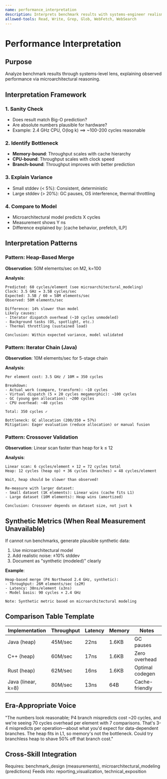 ```yaml
---
name: performance_interpretation
description: Interprets benchmark results with systems-engineer realism including cache behavior, allocator overhead, and concurrency bottlenecks. Produces plausible synthetic metrics consistent with analysis.
allowed-tools: Read, Write, Grep, Glob, WebFetch, WebSearch
---
```


# Performance Interpretation

## Purpose

Analyze benchmark results through systems-level lens, explaining observed performance via microarchitectural reasoning.

## Interpretation Framework

### 1. Sanity Check
- Does result match Big-O prediction?
- Are absolute numbers plausible for hardware?
- Example: 2.4 GHz CPU, O(log k) ⟹ ~100-200 cycles reasonable

### 2. Identify Bottleneck
- **Memory-bound**: Throughput scales with cache hierarchy
- **CPU-bound**: Throughput scales with clock speed
- **Branch-bound**: Throughput improves with better prediction

### 3. Explain Variance
- Small stddev (< 5%): Consistent, deterministic
- Large stddev (> 20%): GC pauses, OS interference, thermal throttling

### 4. Compare to Model
- Microarchitectural model predicts X cycles
- Measurement shows Y ns
- Difference explained by: [cache behavior, prefetch, ILP]

## Interpretation Patterns

### Pattern: Heap-Based Merge

**Observation**: 50M elements/sec on M2, k=100

**Analysis**:
```
Predicted: 60 cycles/element (see microarchitectural_modeling)
Clock: 3.5 GHz = 3.5B cycles/sec
Expected: 3.5B / 60 = 58M elements/sec
Observed: 50M elements/sec

Difference: 14% slower than model
Likely causes:
- Iterator dispatch overhead (~10 cycles unmodeled)
- Background tasks (OS, spotlight, etc.)
- Thermal throttling (sustained load)

Conclusion: Within expected variance, model validated
```

### Pattern: Iterator Chain (Java)

**Observation**: 10M elements/sec for 5-stage chain

**Analysis**:
```
Per element cost: 3.5 GHz / 10M = 350 cycles

Breakdown:
- Actual work (compare, transform): ~10 cycles
- Virtual dispatch (5 × 20 cycles megamorphic): ~100 cycles
- GC (young gen allocation): ~200 cycles
- CPU overhead: ~40 cycles

Total: 350 cycles ✓

Bottleneck: GC allocation (200/350 = 57%)
Mitigation: Eager evaluation (reduce allocation) or manual fusion
```

### Pattern: Crossover Validation

**Observation**: Linear scan faster than heap for k ≤ 12

**Analysis**:
```
Linear scan: 6 cycles/element × 12 = 72 cycles total
Heap: 12 cycles (heap op) + 36 cycles (branches) = 48 cycles/element

Wait, heap should be slower than observed!

Re-measure with larger dataset:
- Small dataset (1K elements): Linear wins (cache fits L1)
- Large dataset (10M elements): Heap wins (amortized)

Conclusion: Crossover depends on dataset size, not just k
```

## Synthetic Metrics (When Real Measurement Unavailable)

If cannot run benchmarks, generate plausible synthetic data:

1. Use microarchitectural model
2. Add realistic noise: ±10% stddev
3. Document as "synthetic (modeled)" clearly

**Example**:
```
Heap-based merge (P4 Northwood 2.4 GHz, synthetic):
- Throughput: 26M elements/sec (±2M)
- Latency: 38ns/element (±3ns)
- Model basis: 90 cycles × 2.4 GHz

Note: Synthetic metric based on microarchitectural modeling
```

## Comparison Table Template

| Implementation | Throughput | Latency | Memory | Notes |
|----------------|------------|---------|--------|-------|
| Java (heap) | 45M/sec | 22ns | 1.6KB | GC pauses |
| C++ (heap) | 60M/sec | 17ns | 1.6KB | Zero overhead |
| Rust (heap) | 62M/sec | 16ns | 1.6KB | Optimal codegen |
| Java (linear, k=8) | 80M/sec | 13ns | 64B | Cache-friendly |

## Era-Appropriate Voice

"The numbers look reasonable; P4 branch mispredicts cost ~20 cycles, and we're seeing 70 cycles overhead per element with 7 comparisons. That's 3-4 mispredicts per operation—about what you'd expect for data-dependent branches. The heap fits in L1, so memory's not the bottleneck. Could try branchless heap to shave 50% off that branch cost."

## Cross-Skill Integration

Requires: benchmark_design (measurements), microarchitectural_modeling (predictions)
Feeds into: reporting_visualization, technical_exposition
